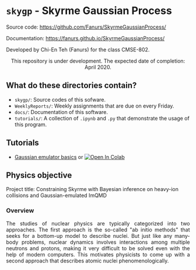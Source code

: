 # `skygp` - Skyrme Gaussian Process

Source code: https://github.com/Fanurs/SkyrmeGaussianProcess/

Documentation: https://fanurs.github.io/SkyrmeGaussianProcess/


Developed by Chi-En Teh (Fanurs) for the class CMSE-802.

<p align="center">
  This repository is under development. The expected date of completion: April 2020.
</p>

## What do these directories contain?
- `skygp/`: Source codes of this sofware.
- `WeeklyReports/`: Weekly assignments that are due on every Friday.
- `docs/`: Documentation of this software.
- `tutorials/`: A collection of `.ipynb` and `.py` that demonstrate the usage of this program.

## Tutorials
- [Gaussian emulator basics](https://github.com/Fanurs/SkyrmeGaussianProcess/blob/master/tutorials/TUT-emulating_a_toy_model.ipynb) or [![Open In Colab](https://colab.research.google.com/assets/colab-badge.svg)](https://colab.research.google.com/github/Fanurs/SkyrmeGaussianProcess/blob/master/tutorials/TUT-emulating_a_toy_model.ipynb)

## Physics objective
Project title: Constraining Skyrme with Bayesian inference on heavy-ion collisions and Gaussian-emulated ImQMD

### Overview
<p align="justify">
The studies of nuclear physics are typically categorized into two approaches. The first approach is the so-called "ab initio methods" that seeks for a bottom-up model to describe nuclei. But just like any many-body problems, nuclear dynamics involves interactions among multiple neutrons and protons, making it very difficult to be solved even with the help of modern computers. This motivates physicists to come up with a second approach that describes atomic nuclei phenomenologically.
</p>
